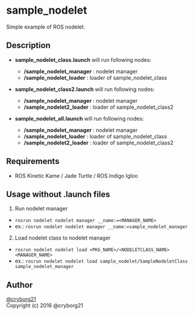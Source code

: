 # sample_nodelet

Simple example of ROS nodelet.

## Description

* **sample_nodelet_class.launch** will run following nodes:
  * **/sample_nodelet_manager** : nodelet manager
  * **/sample_nodelet_loader** : loader of sample_nodelet_class


* **sample_nodelet_class2.launch** will run following nodes:
  * **/sample_nodelet_manager** : nodelet manager
  * **/sample_nodelet2_loader** : loader of sample_nodelet_class2


* **sample_nodelet_all.launch** will run following nodes:
  * **/sample_nodelet_manager** : nodelet manager
  * **/sample_nodelet_loader** : loader of sample_nodelet_class
  * **/sample_nodelet2_loader** : loader of sample_nodelet_class2

## Requirements

* ROS Kinetic Kame / Jade Turtle / ROS Indigo Igloo

## Usage without .launch files

1. Run nodelet manager
  * `rosrun nodelet nodelet manager __name:=<MANAGER_NAME>`
  * ex.: `rosrun nodelet nodelet manager __name:=sample_nodelet_manager`
2. Load nodelet class to nodelet manager
  * `rosrun nodelet nodelet load <PKG_NAME>/<NODELETCLASS_NAME> <MANAGER_NAME>`
  * ex.: `rosrun nodelet nodelet load sample_nodelet/SampleNodeletClass sample_nodelet_manager`

## Author

[@cryborg21](https://github.com/cryborg21)  
Copyright (c) 2016 @cryborg21
